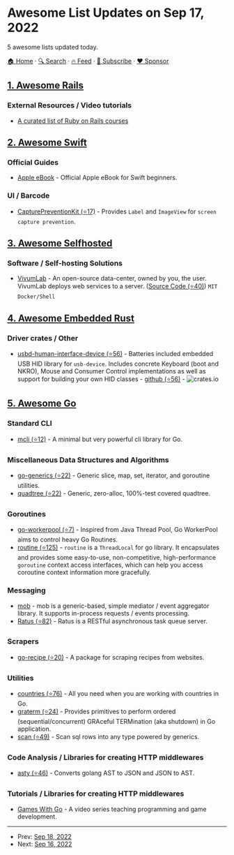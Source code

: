 # Awesome List Updates on Sep 17, 2022

5 awesome lists updated today.

[🏠 Home](/README.md) · [🔍 Search](https://www.trackawesomelist.com/search/) · [🔥 Feed](https://www.trackawesomelist.com/rss.xml) · [📮 Subscribe](https://trackawesomelist.us17.list-manage.com/subscribe?u=d2f0117aa829c83a63ec63c2f&id=36a103854c) · [❤️  Sponsor](https://github.com/sponsors/theowenyoung)



## [1. Awesome Rails](/content/gramantin/awesome-rails/README.md)

### External Resources / Video tutorials

*   [A curated list of Ruby on Rails courses](https://skillcombo.com/topic/ruby-on-rails/)

## [2. Awesome Swift](/content/matteocrippa/awesome-swift/README.md)

### Official Guides

*   [Apple eBook](https://books.apple.com/us/book/the-swift-programming-language-swift-5-7/id881256329) - Official Apple eBook for Swift beginners.

### UI / Barcode

*   [CapturePreventionKit (⭐17)](https://github.com/Jaesung-Jung/CapturePreventionKit) - Provides `Label` and `ImageView` for `screen capture prevention`.

## [3. Awesome Selfhosted](/content/awesome-selfhosted/awesome-selfhosted/README.md)

### Software / Self-hosting Solutions

*   [VivumLab](https://vivumlab.com) - An open-source data-center, owned by you, the user. VivumLab deploys web services to a server. ([Source Code (⭐40)](https://github.com/VivumLab/VivumLab)) `MIT` `Docker/Shell`

## [4. Awesome Embedded Rust](/content/rust-embedded/awesome-embedded-rust/README.md)

### Driver crates / Other

*   [usbd-human-interface-device (⭐56)](https://github.com/dlkj/usbd-human-interface-device) - Batteries included embedded USB HID library for `usb-device`. Includes concrete Keyboard (boot and NKRO), Mouse and Consumer Control implementations as well as support for building your own HID classes - [github (⭐56)](https://github.com/dlkj/usbd-human-interface-device) - ![crates.io](https://img.shields.io/crates/v/usbd-human-interface-device.svg)

## [5. Awesome Go](/content/avelino/awesome-go/README.md)

### Standard CLI

*   [mcli (⭐12)](https://github.com/jxskiss/mcli) - A minimal but very powerful cli library for Go.

### Miscellaneous Data Structures and Algorithms

*   [go-generics (⭐22)](https://github.com/bobg/go-generics) - Generic slice, map, set, iterator, and goroutine utilities.
*   [quadtree (⭐22)](https://github.com/s0rg/quadtree) - Generic, zero-alloc, 100%-test covered quadtree.

### Goroutines

*   [go-workerpool (⭐7)](https://github.com/zenthangplus/go-workerpool) - Inspired from Java Thread Pool, Go WorkerPool aims to control heavy Go Routines.
*   [routine (⭐125)](https://github.com/timandy/routine) - `routine` is a `ThreadLocal` for go library. It encapsulates and provides some easy-to-use, non-competitive, high-performance `goroutine` context access interfaces, which can help you access coroutine context information more gracefully.

### Messaging

*   [mob](https://github.com/erni27/mob) - mob is a generic-based, simple mediator / event aggregator library. It supports in-process requests / events processing.
*   [Ratus (⭐82)](https://github.com/hyperonym/ratus) - Ratus is a RESTful asynchronous task queue server.

### Scrapers

*   [go-recipe (⭐20)](https://github.com/kkyr/go-recipe) - A package for scraping recipes from websites.

### Utilities

*   [countries (⭐76)](https://github.com/pioz/countries) - All you need when you are working with countries in Go.
*   [graterm (⭐24)](https://github.com/skovtunenko/graterm) - Provides primitives to perform ordered (sequential/concurrent) GRAceful TERMination (aka shutdown) in Go application.
*   [scan (⭐49)](https://github.com/wroge/scan) - Scan sql rows into any type powered by generics.

### Code Analysis / Libraries for creating HTTP middlewares

*   [asty (⭐46)](https://github.com/asty-org/asty) - Converts golang AST to JSON and JSON to AST.

### Tutorials / Libraries for creating HTTP middlewares

*   [Games With Go](https://www.youtube.com/watch?v=9D4yH7e_ea8\&list=PLDZujg-VgQlZUy1iCqBbe5faZLMkA3g2x) - A video series teaching programming and game development.

---

- Prev: [Sep 18, 2022](/content/2022/09/18/README.md)
- Next: [Sep 16, 2022](/content/2022/09/16/README.md)